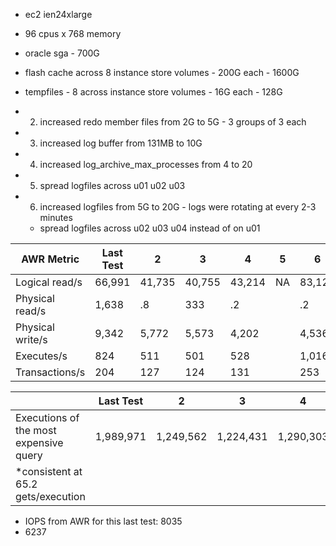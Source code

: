 - ec2 ien24xlarge
- 96 cpus x 768 memory
- oracle sga - 700G
- flash cache across 8 instance store volumes - 200G each - 1600G
- tempfiles - 8 across instance store volumes - 16G each - 128G

- 2. increased redo member files from 2G to 5G - 3 groups of 3 each

- 3. increased log buffer from 131MB to 10G 

- 4. increased log_archive_max_processes from 4 to 20

- 5. spread logfiles across u01 u02 u03

- 6. increased logfiles from 5G to 20G - logs were rotating at every 2-3 minutes
  - spread logfiles across u02 u03 u04 instead of on u01

| AWR Metric           |  Last Test |   2  | 3 | 4      | 5      |  6    |
| ----             | ----    | ------ | ----   | -----  | ------ | ----  |
| Logical read/s   |  66,991 | 41,735 | 40,755 | 43,214 | NA     | 83,120 |
| Physical read/s  |  1,638  | .8     | 333    |.2      |        | .2    |
| Physical write/s |  9,342  | 5,772  | 5,573  |  4,202 |        | 4,536 |
| Executes/s       |  824    | 511    | 501    | 528    |        | 1,016 |
| Transactions/s   |  204    | 127    | 124    | 131    |        | 253   |

|                                       |     Last Test  |   2    |  3        | 4         | 5         |  6    |
| -------------                         |  --------  |  ----      | ----      | ----      | -------   | ----  |
|Executions of the most expensive query |   1,989,971 | 1,249,562 | 1,224,431 | 1,290,303 |  NA       | 2,471,303 |
|*consistent at 65.2 gets/execution     |

- IOPS from AWR for this last test: 8035
- 6237

